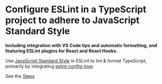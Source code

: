 # Configure ESLint in a TypeScript project to adhere to JavaScript Standard Style

**Including integration with VS Code tips and automatic formatting, and featuring ESLint plugins for React and React Hooks.**

Use [JavaScript Standard Style](https://standardjs.com/) in ESLint to lint & format TypeScript, primarily by integrating [eslint-config-love](https://github.com/mightyiam/eslint-config-love).

See the [Steps](./steps.md)
